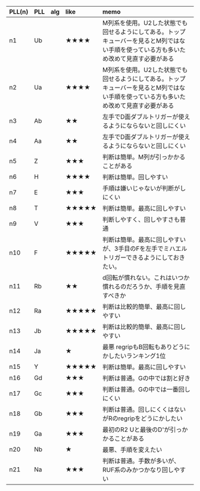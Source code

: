 | PLL(n) | PLL | alg | like       | memo                                                                                                                                   |
| :----- | :-- | :-- | :--------- | :------------------------------------------------------------------------------------------------------------------------------------- |
| n1     | Ub  |     | ★★★★   | M列系を使用。U2した状態でも回せるようにしてある。トップキューバーを見るとM列ではない手順を使っている方も多いため改めて見直す必要がある |
| n2     | Ua  |     | ★★★★   | M列系を使用。U2した状態でも回せるようにしてある。トップキューバーを見るとM列ではない手順を使っている方も多いため改めて見直す必要がある |
| n3     | Ab  |     | ★★       | 左手でD面ダブルトリガーが使えるようにならないと回しにくい                                                                              |
| n4     | Aa  |     | ★★       | 左手でD面ダブルトリガーが使えるようにならないと回しにくい                                                                              |
| n5     | Z   |     | ★★★     | 判断は簡単。M列が引っかかることがある                                                                                                  |
| n6     | H   |     | ★★★★   | 判断は簡単。回しやすい                                                                                                                 |
| n7     | E   |     | ★★★     | 手順は嫌いじゃないが判断がしにくい                                                                                                     |
| n8     | T   |     | ★★★★★ | 判断は簡単。最高に回しやすい                                                                                                           |
| n9     | V   |     | ★★★     | 判断しやすく、回しやすさも普通                                                                                                         |
| n10    | F   |     | ★★★★★ | 判断は簡単。最高に回しやすいが、3手目のFを左手でミハエルトリガーできるようにしておきたい。                                             |
| n11    | Rb  |     | ★★       | d回転が慣れない。これはいつか慣れるのだろうか、手順を見直すべきか                                                                      |
| n12    | Ra  |     | ★★★★★ | 判断は比較的簡単、最高に回しやすい                                                                                                     |
| n13    | Jb  |     | ★★★★★ | 判断は比較的簡単、最高に回しやすい                                                                                                     |
| n14    | Ja  |     | ★         | 最悪 regripもB回転もありどうにかしたいランキング1位                                                                                    |
| n15    | Y   |     | ★★★★★ | 判断は簡単。最高に回しやすい                                                                                                           |
| n16    | Gd  |     | ★★★     | 判断は普通。Gの中では割と好き                                                                                                          |
| n17    | Gc  |     | ★★★     | 判断は普通。Gの中では一番回しにくい                                                                                                    |
| n18    | Gb  |     | ★★★     | 判断は普通。回しにくくはないがRのregripをどうにかしたい                                                                                |
| n19    | Ga  |     | ★★★     | 最初のR2 Uと最後のD'が引っかかることがある                                                                                             |
| n20    | Nb  |     | ★         | 最悪、手順を変えたい                                                                                                                   |
| n21    | Na  |     | ★★★     | 判断は普通。手数が多いが、RUF系のみかつかなり回しやすい                                                                                |